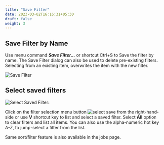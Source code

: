 ```yaml
---
title: "Save Filter"
date: 2023-03-02T16:16:31+05:30
draft: false
weight: 3
---
```


Save Filter by Name
-------------------

Use menu command _**Save Filter…**_ or shortcut Ctrl+S to Save the filter by name. The Save Filter dialog can also be used to delete pre-existing filters. Selecting from an existing 
item, overwrites the item with the new filter.

![Save Filter](/images/Savefilter.png)

Select saved filters
--------------------

![Select Saved Filter:](/images/SelectFilter.png)

Click on the filter selection menu button ![select save](/images/selectSave.png?classes=inline) from the right-hand-side or use **V** shortcut key to list and select a saved filter. Select **All** option to clear filters and list all items. You can also use the alpha-numeric hot key A-Z, to jump-select a filter from the list.

Same sort/filter feature is also available in the jobs page.